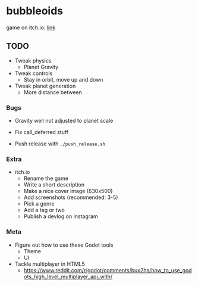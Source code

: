 # bubbleoids

game on itch.io: [link](https://thewarlock.itch.io/bubbleoids)

## TODO

- Tweak physics
  - Planet Gravity
- Tweak controls
  - Stay in orbit, move up and down
- Tweak planet generation
  - More distance between

### Bugs

- Gravity well not adjusted to planet scale
- Fix call_deferred stuff

- Push release with `./push_release.sh`

### Extra

- itch.io
  - Rename the game
  - Write a short description
  - Make a nice cover image (630x500)
  - Add screenshots (recommended: 3-5)
  - Pick a genre
  - Add a tag or two
  - Publish a devlog on instagram

### Meta

- Figure out how to use these Godot tools
  - Theme
  - UI
- Tackle multiplayer in HTML5
  - https://www.reddit.com/r/godot/comments/bux2hs/how_to_use_godots_high_level_multiplayer_api_with/
